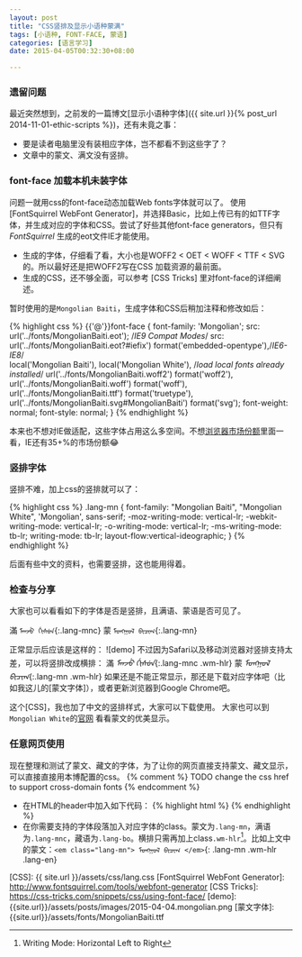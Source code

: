 ```yaml
---
layout: post
title: "CSS竖排及显示小语种蒙满"
tags: [小语种, FONT-FACE, 蒙语]
categories: [语言学习]
date: 2015-04-05T00:32:30+08:00

---
```


### 遗留问题

最近突然想到，之前发的一篇博文[显示小语种字体]({{ site.url }}{% post_url 2014-11-01-ethic-scripts %})，还有未竟之事：

* 要是读者电脑里没有装相应字体，岂不都看不到这些字了？
* 文章中的蒙文、满文没有竖排。


### font-face 加载本机未装字体

问题一就用css的font-face动态加载Web fonts字体就可以了。 使用[FontSquirrel WebFont Generator]，并选择Basic，比如上传已有的如TTF字体，并生成对应的字体和CSS。尝试了好些其他font-face generators，但只有*FontSquirrel* 生成的eot文件IE才能使用。

- 生成的字体，仔细看了看，大小也是WOFF2 < OET < WOFF < TTF < SVG的。所以最好还是把WOFF2写在CSS 加载资源的最前面。
- 生成的CSS，还不够全面，可以参考 [CSS Tricks] 里对font-face的详细阐述。

暂时使用的是`Mongolian Baiti`，生成字体和CSS后稍加注释和修改如后：

{% highlight css %}
{{'@'}}font-face {
font-family: 'Mongolian';
    src: url('../fonts/MongolianBaiti.eot'); /*IE9 Compat Modes*/
    src: 
     url('../fonts/MongolianBaiti.eot?#iefix') format('embedded-opentype'),/*IE6-IE8*/         
     local('Mongolian Baiti'), 
     local('Mongolian White'), /*load local fonts already installed*/
     url('../fonts/MongolianBaiti.woff2') format('woff2'),
     url('../fonts/MongolianBaiti.woff') format('woff'),
     url('../fonts/MongolianBaiti.ttf') format('truetype'),
     url('../fonts/MongolianBaiti.svg#MongolianBaiti') format('svg');
    font-weight: normal;
    font-style: normal;
}
{% endhighlight %}


本来也不想对IE做适配，这些字体占用这么多空间。不想[浏览器市场份额]里面一看，IE还有35+%的市场份额😂 

### 竖排字体

竖排不难，加上css的竖排就可以了：

{% highlight css %}
.lang-mn {
  font-family: "Mongolian Baiti", "Mongolian White", 'Mongolian', sans-serif;
  -moz-writing-mode: vertical-lr;
  -webkit-writing-mode: vertical-lr;
  -o-writing-mode: vertical-lr;
  -ms-writing-mode: tb-lr;
  writing-mode: tb-lr;
  layout-flow:vertical-ideographic;
}
{% endhighlight %}

后面有些中文的资料，也需要竖排，这也能用得着。

### 检查与分享

大家也可以看看如下的字体是否是竖排，且满语、蒙语是否可见了。

滿 `ᠮᠠᠨᠵᡠ ᡤᡳᠰᡠᠨ`{:.lang-mnc} 蒙 `ᠮᠣᠩᠭᠣᠯ ᠪᠢᠴᠢᠭ᠌`{:.lang-mn}

正常显示后应该是这样的： ![demo]
不过因为Safari以及移动浏览器对竖排支持太差，可以将竖排改成横排：
滿 _ᠮᠠᠨᠵᡠ ᡤᡳᠰᡠᠨ_{:.lang-mnc .wm-hlr} 蒙 _ᠮᠣᠩᠭᠣᠯ ᠪᠢᠴᠢᠭ᠌_{:.lang-mn .wm-hlr}
如果还是不能正常显示，那还是下载对应字体吧（比如我这儿的[蒙文字体]），或者更新浏览器到Google Chrome吧。

这个[CSS]，我也加了中文的竖排样式，大家可以下载使用。
大家也可以到`Mongolian White`的[官网](http://www.mongolfont.com/cn/font/mnglwhiteotf.html) 看看蒙文的优美显示。

### 任意网页使用

现在整理和测试了蒙文、藏文的字体，为了让你的网页直接支持蒙文、藏文显示，可以直接直接用本博配置的css。
{% comment %}
TODO change the css href to support cross-domain fonts
{% endcomment %}

- 在HTML的header中加入如下代码：
  {% highlight html %}
  <link href="http://www.josephjctang.com/blog/assets/css/lang.css" rel="stylesheet" type="text/css">
  {% endhighlight %}
- 在你需要支持的字体段落加入对应字体的class。蒙文为`.lang-mn`，满语为`.lang-mnc`，藏语为`.lang-bo`。横排只需再加上class`.wm-hlr`[^wm]。比如上文中的蒙文：`<em class="lang-mn"> ᠮᠣᠩᠭᠣᠯ ᠪᠢᠴᠢᠭ᠌ </em>`{: .lang-mn .wm-hlr .lang-en}


[浏览器市场份额]: http://tongji.baidu.com/data/browser
[CSS]: {{ site.url }}/assets/css/lang.css
[FontSquirrel WebFont Generator]: http://www.fontsquirrel.com/tools/webfont-generator
[CSS Tricks]: https://css-tricks.com/snippets/css/using-font-face/
[demo]: {{site.url}}/assets/posts/images/2015-04-04.mongolian.png
[蒙文字体]: {{site.url}}/assets/fonts/MongolianBaiti.ttf
[^wm]: Writing Mode: Horizontal Left to Right
